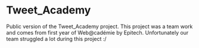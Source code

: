 # Tweet_Academy
Public version of the Tweet_Academy project. This project was a team work and comes from first year of Web@cadémie by Epitech. Unfortunately our team struggled a lot during this project :/
